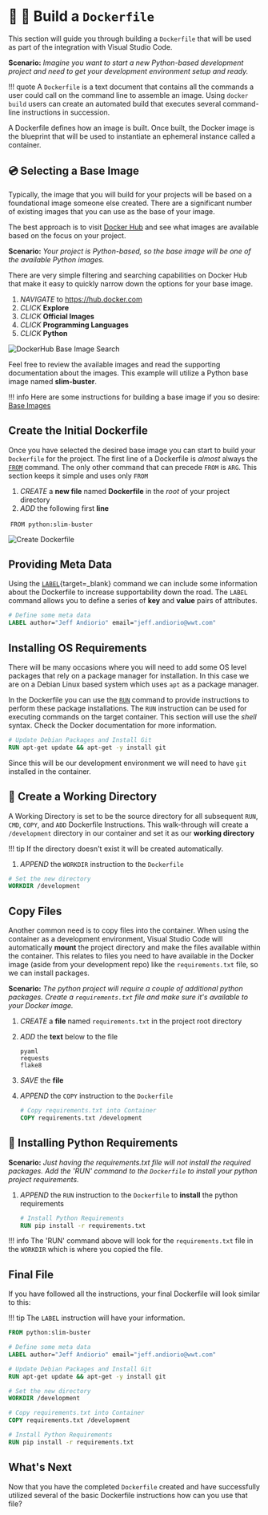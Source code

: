 # :whale: :memo: Build a `Dockerfile`

This section will guide you through building a `Dockerfile` that will be used as part of the integration with Visual Studio Code.

**Scenario:** *Imagine you want to start a new Python-based development project and need to get your development environment setup and ready.*

!!! quote
    A `Dockerfile` is a text document that contains all the commands a user could call on the command line to assemble an image. Using `docker build` users can create an automated build that executes several command-line instructions in succession.

A Dockerfile defines how an image is built.  Once built, the Docker image is the blueprint that will be used to instantiate an ephemeral instance called a container.

## :cd: Selecting a Base Image

Typically, the image that you will build for your projects will be based on a foundational image someone else created.  There are a significant number of existing images that you can use as the base of your image.

The best approach is to visit [Docker Hub](https://hub.docker.com) and see what images are available based on the focus on your project.

**Scenario:** *Your project is Python-based, so the base image will be one of the available Python images.*

There are very simple filtering and searching capabilities on Docker Hub that make it easy to quickly narrow down the options for your base image.

1. *NAVIGATE* to https://hub.docker.com
2. *CLICK* **Explore**
3. *CLICK* **Official Images**
4. *CLICK* **Programming Languages**
5. *CLICK* **Python**

![DockerHub Base Image Search](../images/dockerhub-base-image-search.gif)

Feel free to review the available images and read the supporting documentation about the images.  This example will utilize a Python base image named **slim-buster**.

!!! info
    Here are some instructions for building a base image if you so desire: [Base Images](https://docs.docker.com/develop/develop-images/baseimages/)

## Create the Initial Dockerfile

Once you have selected the desired base image you can start to build your `Dockerfile` for the project. The first line of a Dockerfile is *almost* always the [`FROM`](https://docs.docker.com/engine/reference/builder/#from) command.  The only other command that can precede  `FROM` is `ARG`.  This section keeps it simple and uses only `FROM`

1. *CREATE* a **new file** named **Dockerfile** in the *root* of your project directory
2. *ADD* the following first **line**

​    `FROM python:slim-buster`

![Create Dockerfile](../images/dockerfile-from.gif)

## Providing Meta Data

Using the [`LABEL`](https://docs.docker.com/engine/reference/builder/#label){target=_blank} command we can include some information about the Dockerfile to increase supportability down the road.  The `LABEL` command allows you to define a series of **key** and **value** pairs of attributes.

```dockerfile
# Define some meta data
LABEL author="Jeff Andiorio" email="jeff.andiorio@wwt.com"
```

## Installing OS Requirements

There will be many occasions where you will need to add some OS level packages that rely on a package manager for installation.  In this case we are on a Debian Linux based system which uses `apt` as a package manager.

In the Dockerfile you can use the [`RUN`](https://docs.docker.com/engine/reference/builder/#run) command to provide instructions to perform these package installations.  The `RUN` instruction can be used for executing commands on the target container.  This section will use the *shell* syntax.  Check the Docker documentation for more information.

```dockerfile
# Update Debian Packages and Install Git
RUN apt-get update && apt-get -y install git
```

Since this will be our development environment we will need to have `git` installed in the container.

## :open_file_folder: Create a Working Directory

A Working Directory is set to be the source directory for all subsequent `RUN`, `CMD`, `COPY`, and `ADD` Dockerfile Instructions.  This walk-through will create a `/development` directory in our container and set it as our **working directory**

!!! tip
    If the directory doesn't exist it will be created automatically.

1. *APPEND* the `WORKDIR` instruction to the `Dockerfile`

```dockerfile
# Set the new directory
WORKDIR /development
```

## Copy Files

Another common need is to copy files into the container.  When using the container as a development environment, Visual Studio Code will automatically **mount** the project directory and make the files available within the container.  This relates to files you need to have available in the Docker image (aside from your development repo) like the `requirements.txt` file, so we can install packages.

**Scenario:** *The python project will require a couple of additional python packages.  Create a `requirements.txt` file and make sure it's available to your Docker image.*

1. *CREATE* a **file** named `requirements.txt` in the project root directory

2. *ADD* the **text** below to the file

   ```text
   pyaml
   requests
   flake8
   ```

3. *SAVE* the **file**

4. *APPEND* the `COPY` instruction to the `Dockerfile`

    ```dockerfile
    # Copy requirements.txt into Container
    COPY requirements.txt /development
    ```

## :snake: Installing Python Requirements

**Scenario:** *Just having the requirements.txt file will not install the required packages.  Add the 'RUN' command to the `Dockerfile` to install your python project requirements.*

1. *APPEND* the `RUN` instruction to the `Dockerfile` to **install** the python requirements

    ```dockerfile
    # Install Python Requirements
    RUN pip install -r requirements.txt
    ```

!!! info
    The 'RUN' command above will look for the `requirements.txt` file in the `WORKDIR` which is where you copied the file.

## Final File

If you have followed all the instructions, your final Dockerfile will look similar to this:

!!! tip
    The `LABEL` instruction will have your information.

```dockerfile
FROM python:slim-buster

# Define some meta data
LABEL author="Jeff Andiorio" email="jeff.andiorio@wwt.com"

# Update Debian Packages and Install Git
RUN apt-get update && apt-get -y install git

# Set the new directory
WORKDIR /development

# Copy requirements.txt into Container
COPY requirements.txt /development

# Install Python Requirements
RUN pip install -r requirements.txt

```

## What's Next

Now that you have the completed `Dockerfile` created and have successfully utilized several of the basic Dockerfile instructions how can you use that file?
